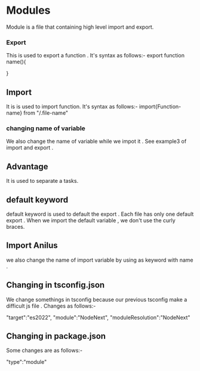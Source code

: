 # Modules
Module is a file that containing high level import and export.
### Export 
 This is used to export a function . It's syntax as follows:-
  export function name(){

  }
## Import 
  It is is used to import function. It's syntax as follows:-
 import{Function-name} from "/.file-name"
### changing name of variable
We also change the name of variable while we impot it .
See example3 of import and export .
## Advantage 
It is used to separate a tasks.
## default keyword
default keyword is used to default the export . Each file has only one default export .
When we import the default variable , we don't use the curly braces.
## Import Anilus
we also change the name of import variable by using as keyword with name . 
## Changing in tsconfig.json
We change somethings in  tsconfig because our previous tsconfig make a difficult js file . Changes as follows:-

   "target":"es2022",
   "module":"NodeNext",
   "moduleResolution":"NodeNext"
## Changing in package.json
Some changes are as follows:-

   "type":"module"


  